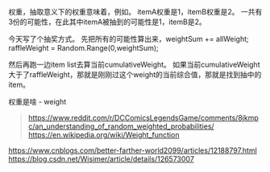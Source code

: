 权重，抽取意义下的权重意味着，例如。
itemA权重是1，itemB权重是2。
一共有3份的可能性，在此其中itemA被抽到的可能性是1，itemB是2。

今天写了个抽奖方式。
先把所有的可能性算出来，weightSum += allWeight;
raffleWeight = Random.Range(0,weightSum);

然后再跑一边item list去算当前cumulativeWeight。
如果当前cumulativeWeight大于了raffleWeight，那就是刚刚过这个weight的当前综合值，那就是找到抽中的item。





权重是啥 - weight
>https://www.reddit.com/r/DCComicsLegendsGame/comments/8jkmpc/an_understanding_of_random_weighted_probabilities/
>https://en.wikipedia.org/wiki/Weight_function

https://www.cnblogs.com/better-farther-world2099/articles/12188797.html
https://blog.csdn.net/Wisimer/article/details/126573007
